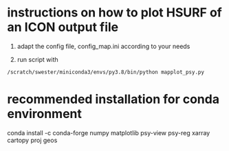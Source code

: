 # instructions on how to plot HSURF of an ICON output file

1) adapt the config file, config_map.ini according to your needs

2) run script with

` /scratch/swester/miniconda3/envs/py3.8/bin/python mapplot_psy.py `

# recommended installation for conda environment

conda install -c conda-forge numpy matplotlib psy-view psy-reg xarray cartopy proj geos


